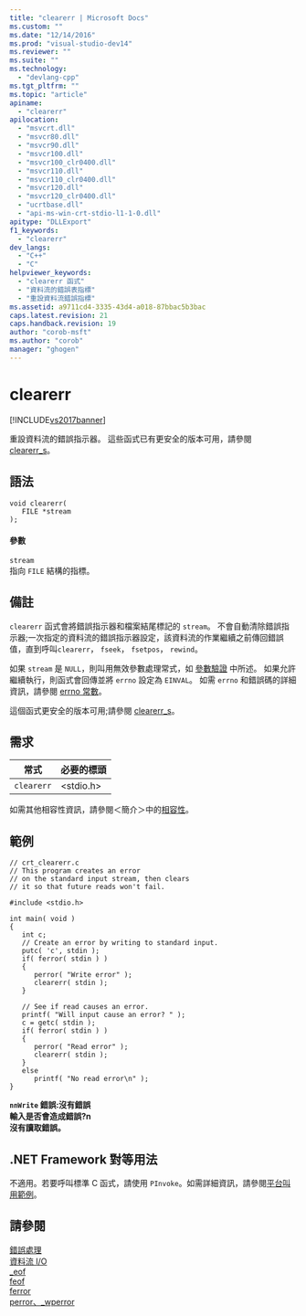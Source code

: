 ```yaml
---
title: "clearerr | Microsoft Docs"
ms.custom: ""
ms.date: "12/14/2016"
ms.prod: "visual-studio-dev14"
ms.reviewer: ""
ms.suite: ""
ms.technology: 
  - "devlang-cpp"
ms.tgt_pltfrm: ""
ms.topic: "article"
apiname: 
  - "clearerr"
apilocation: 
  - "msvcrt.dll"
  - "msvcr80.dll"
  - "msvcr90.dll"
  - "msvcr100.dll"
  - "msvcr100_clr0400.dll"
  - "msvcr110.dll"
  - "msvcr110_clr0400.dll"
  - "msvcr120.dll"
  - "msvcr120_clr0400.dll"
  - "ucrtbase.dll"
  - "api-ms-win-crt-stdio-l1-1-0.dll"
apitype: "DLLExport"
f1_keywords: 
  - "clearerr"
dev_langs: 
  - "C++"
  - "C"
helpviewer_keywords: 
  - "clearerr 函式"
  - "資料流的錯誤表指標"
  - "重設資料流錯誤指標"
ms.assetid: a9711cd4-3335-43d4-a018-87bbac5b3bac
caps.latest.revision: 21
caps.handback.revision: 19
author: "corob-msft"
ms.author: "corob"
manager: "ghogen"
---
```

# clearerr
[!INCLUDE[vs2017banner](../../assembler/inline/includes/vs2017banner.md)]

重設資料流的錯誤指示器。  這些函式已有更安全的版本可用，請參閱 [clearerr\_s](../../c-runtime-library/reference/clearerr-s.md)。  
  
## 語法  
  
```  
void clearerr(  
   FILE *stream   
);  
```  
  
#### 參數  
 `stream`  
 指向 `FILE` 結構的指標。  
  
## 備註  
 `clearerr` 函式會將錯誤指示器和檔案結尾標記的 `stream`。  不會自動清除錯誤指示器;一次指定的資料流的錯誤指示器設定，該資料流的作業繼續之前傳回錯誤值，直到呼叫`clearerr`， `fseek`， `fsetpos`， `rewind`。  
  
 如果 `stream` 是 `NULL`，則叫用無效參數處理常式，如 [參數驗證](../../c-runtime-library/parameter-validation.md) 中所述。  如果允許繼續執行，則函式會回傳並將 `errno` 設定為 `EINVAL`。  如需 `errno` 和錯誤碼的詳細資訊，請參閱 [errno 常數](../../c-runtime-library/errno-constants.md)。  
  
 這個函式更安全的版本可用;請參閱 [clearerr\_s](../../c-runtime-library/reference/clearerr-s.md)。  
  
## 需求  
  
|常式|必要的標頭|  
|--------|-----------|  
|`clearerr`|\<stdio.h\>|  
  
 如需其他相容性資訊，請參閱＜簡介＞中的[相容性](../../c-runtime-library/compatibility.md)。  
  
## 範例  
  
```  
// crt_clearerr.c  
// This program creates an error  
// on the standard input stream, then clears  
// it so that future reads won't fail.  
  
#include <stdio.h>  
  
int main( void )  
{  
   int c;  
   // Create an error by writing to standard input.  
   putc( 'c', stdin );  
   if( ferror( stdin ) )  
   {  
      perror( "Write error" );  
      clearerr( stdin );  
   }  
  
   // See if read causes an error.  
   printf( "Will input cause an error? " );  
   c = getc( stdin );  
   if( ferror( stdin ) )  
   {  
      perror( "Read error" );  
      clearerr( stdin );  
   }  
   else  
      printf( "No read error\n" );  
}  
```  
  
  **`nnWrite` 錯誤:沒有錯誤**  
**輸入是否會造成錯誤?n**  
**沒有讀取錯誤。**   
## .NET Framework 對等用法  
 不適用。若要呼叫標準 C 函式，請使用 `PInvoke`。如需詳細資訊，請參閱[平台叫用範例](../Topic/Platform%20Invoke%20Examples.md)。  
  
## 請參閱  
 [錯誤處理](../../c-runtime-library/error-handling-crt.md)   
 [資料流 I\/O](../../c-runtime-library/stream-i-o.md)   
 [\_eof](../../c-runtime-library/reference/eof.md)   
 [feof](../../c-runtime-library/reference/feof.md)   
 [ferror](../../c-runtime-library/reference/ferror.md)   
 [perror、\_wperror](../../c-runtime-library/reference/perror-wperror.md)